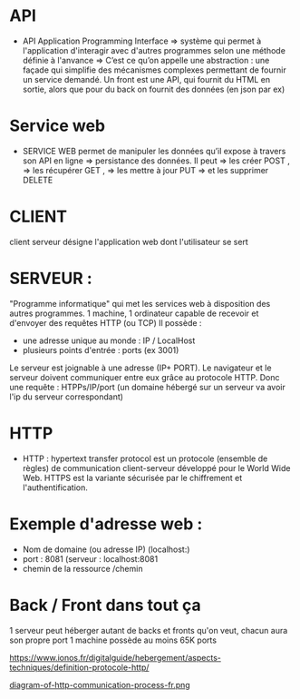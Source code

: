 # API
- API Application Programming Interface => système qui permet à l'application d'interagir avec d'autres programmes selon une méthode définie à l'anvance
=> C’est ce qu’on appelle une abstraction : une façade qui simplifie des mécanismes complexes permettant de fournir un service demandé.
Un front est une API, qui fournit du HTML en sortie, alors que pour du back on fournit des données (en json par ex)

# Service web
- SERVICE WEB permet de manipuler les données qu’il expose à travers son API en ligne => persistance des données. Il peut
=> les créer POST ,
=> les récupérer GET ,
=> les mettre à jour PUT
=> et les supprimer DELETE
 
# CLIENT 
client serveur désigne l'application web dont l'utilisateur se sert

# SERVEUR : 
"Programme informatique" qui met les services web à disposition des autres programmes.
1 machine, 1 ordinateur capable de recevoir et d'envoyer des requêtes HTTP (ou TCP)
Il possède : 
- une adresse unique au monde : IP / LocalHost
- plusieurs points d'entrée : ports (ex 3001)

Le serveur est joignable à une adresse (IP+ PORT). 
Le navigateur et le serveur doivent  communiquer entre eux grâce au protocole HTTP.
Donc une requête : HTPPs/IP/port (un domaine hébergé sur un serveur va avoir l'ip du serveur correspondant)

# HTTP
-  HTTP : hypertext transfer protocol est un protocole (ensemble de règles) de communication client-serveur développé pour le World Wide Web. HTTPS est la variante sécurisée par le chiffrement et l'authentification.

# Exemple d'adresse web :
- Nom de domaine (ou adresse IP) (localhost:)
-  port : 8081 (serveur : localhost:8081
-  chemin de la ressource /chemin

 
# Back / Front dans tout ça
1 serveur peut héberger autant de backs et fronts qu'on veut, chacun aura son propre port
1 machine possède au moins 65K ports

https://www.ionos.fr/digitalguide/hebergement/aspects-techniques/definition-protocole-http/

[diagram-of-http-communication-process-fr.png
](https://github.com/Dusidea/Wiki/blob/0b9ec8d80498be8ffe5336d20b2e90a24f606be1/diagram-of-http-communication-process-fr.png)
